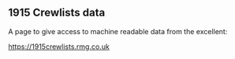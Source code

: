 ## 1915 Crewlists data

A page to give access to machine readable data from the excellent:

https://1915crewlists.rmg.co.uk


